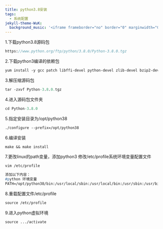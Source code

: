 ```yaml
---
title: python3.8安装
tags:
  - 系统配置
jekyll-theme-WuK:
  background_music: '<iframe frameborder="no" border="0" marginwidth="0" marginheight="0" width=100% height=86 src="//music.163.com/outchain/player?type=2&id=27876158&auto=0&height=66"></iframe>'
---
```


1.下载python3.8源码包
```p
https://www.python.org/ftp/python/3.8.0/Python-3.8.0.tgz
```

2.下载python3编译的依赖包
```p
yum install -y gcc patch libffi-devel python-devel zlib-devel bzip2-devel openssl-devel ncurses-devel sqlite-devel readline-devel tk-devel gdbm-devel db4-devel libpcap-devel xz-devel
```

3.解压缩源码包
```p
tar -zxvf Python-3.8.0.tgz
```

4.进入源码包文件夹
```p
cd Python-3.8.0
```

5.指定安装目录为/opt/python38
```p
./configure --prefix=/opt/python38
```

6.编译安装
```p
make && make install
```

7.更改linux的path变量，添加python3
修改/etc/profile系统环境变量配置文件
```p
vim /etc/profile

添加以下内容：
#python 环境变量
PATH=/opt/python38/bin:/usr/local/sbin:/usr/local/bin:/usr/sbin:/usr/bin:/root/bin
```

8.重载配置文件/etc/profile
```p
source /etc/profile
```

9.进入python虚拟环境
```p
source .../activate
```

